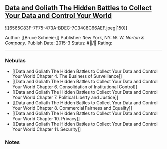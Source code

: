 ## [Data and Goliath The Hidden Battles to Collect Your Data and Control Your World](https://www.amazon.com/gp/aw/d/B00L3KQ1LI/ref=tmm_kin_swatch_0?ie=UTF8&qid=1661379575&sr=8-1)

![[6565C83F-7F75-473A-BDEC-7C34C8C66AEF.jpeg|150]]

Author: [[Bruce Schneier]]
Publisher: New York, NY: _W. W. Norton & Company_. 
Publish Date: 2015-3
Status: #💫/💫 
Rating:

___

### Nebulas

- [[Data and Goliath The Hidden Battles to Collect Your Data and Control Your World Chapter 4. The Business of Surveillance]] 
- [[Data and Goliath The Hidden Battles to Collect Your Data and Control Your World Chapter 6. Consolidation of Institutional Control]] 
- [[Data and Goliath The Hidden Battles to Collect Your Data and Control Your World Chapter 7. Political Liberty and Justice]] 
- [[Data and Goliath The Hidden Battles to Collect Your Data and Control Your World Chapter 8. Commercial Fairness and Equality]] 
- [[Data and Goliath The Hidden Battles to Collect Your Data and Control Your World Chapter 10. Privacy]] 
- [[Data and Goliath The Hidden Battles to Collect Your Data and Control Your World Chapter 11. Security]]  

### Notes



